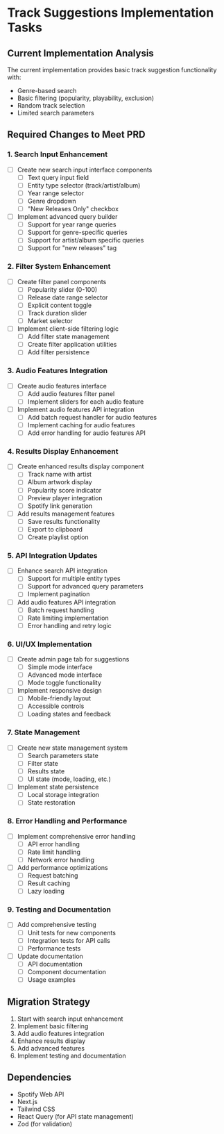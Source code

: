 # Track Suggestions Implementation Tasks

## Current Implementation Analysis
The current implementation provides basic track suggestion functionality with:
- Genre-based search
- Basic filtering (popularity, playability, exclusion)
- Random track selection
- Limited search parameters

## Required Changes to Meet PRD

### 1. Search Input Enhancement
- [ ] Create new search input interface components
  - [ ] Text query input field
  - [ ] Entity type selector (track/artist/album)
  - [ ] Year range selector
  - [ ] Genre dropdown
  - [ ] "New Releases Only" checkbox
- [ ] Implement advanced query builder
  - [ ] Support for year range queries
  - [ ] Support for genre-specific queries
  - [ ] Support for artist/album specific queries
  - [ ] Support for "new releases" tag

### 2. Filter System Enhancement
- [ ] Create filter panel components
  - [ ] Popularity slider (0-100)
  - [ ] Release date range selector
  - [ ] Explicit content toggle
  - [ ] Track duration slider
  - [ ] Market selector
- [ ] Implement client-side filtering logic
  - [ ] Add filter state management
  - [ ] Create filter application utilities
  - [ ] Add filter persistence

### 3. Audio Features Integration
- [ ] Create audio features interface
  - [ ] Add audio features filter panel
  - [ ] Implement sliders for each audio feature
- [ ] Implement audio features API integration
  - [ ] Add batch request handler for audio features
  - [ ] Implement caching for audio features
  - [ ] Add error handling for audio features API

### 4. Results Display Enhancement
- [ ] Create enhanced results display component
  - [ ] Track name with artist
  - [ ] Album artwork display
  - [ ] Popularity score indicator
  - [ ] Preview player integration
  - [ ] Spotify link generation
- [ ] Add results management features
  - [ ] Save results functionality
  - [ ] Export to clipboard
  - [ ] Create playlist option

### 5. API Integration Updates
- [ ] Enhance search API integration
  - [ ] Support for multiple entity types
  - [ ] Support for advanced query parameters
  - [ ] Implement pagination
- [ ] Add audio features API integration
  - [ ] Batch request handling
  - [ ] Rate limiting implementation
  - [ ] Error handling and retry logic

### 6. UI/UX Implementation
- [ ] Create admin page tab for suggestions
  - [ ] Simple mode interface
  - [ ] Advanced mode interface
  - [ ] Mode toggle functionality
- [ ] Implement responsive design
  - [ ] Mobile-friendly layout
  - [ ] Accessible controls
  - [ ] Loading states and feedback

### 7. State Management
- [ ] Create new state management system
  - [ ] Search parameters state
  - [ ] Filter state
  - [ ] Results state
  - [ ] UI state (mode, loading, etc.)
- [ ] Implement state persistence
  - [ ] Local storage integration
  - [ ] State restoration

### 8. Error Handling and Performance
- [ ] Implement comprehensive error handling
  - [ ] API error handling
  - [ ] Rate limit handling
  - [ ] Network error handling
- [ ] Add performance optimizations
  - [ ] Request batching
  - [ ] Result caching
  - [ ] Lazy loading

### 9. Testing and Documentation
- [ ] Add comprehensive testing
  - [ ] Unit tests for new components
  - [ ] Integration tests for API calls
  - [ ] Performance tests
- [ ] Update documentation
  - [ ] API documentation
  - [ ] Component documentation
  - [ ] Usage examples

## Migration Strategy
1. Start with search input enhancement
2. Implement basic filtering
3. Add audio features integration
4. Enhance results display
5. Add advanced features
6. Implement testing and documentation

## Dependencies
- Spotify Web API
- Next.js
- Tailwind CSS
- React Query (for API state management)
- Zod (for validation) 